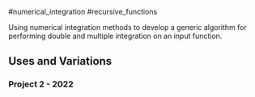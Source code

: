 #numerical_integration #recursive_functions

Using numerical integration methods to develop a generic algorithm for performing double and multiple integration on an input function.

## Uses and Variations

### Project 2 - 2022

